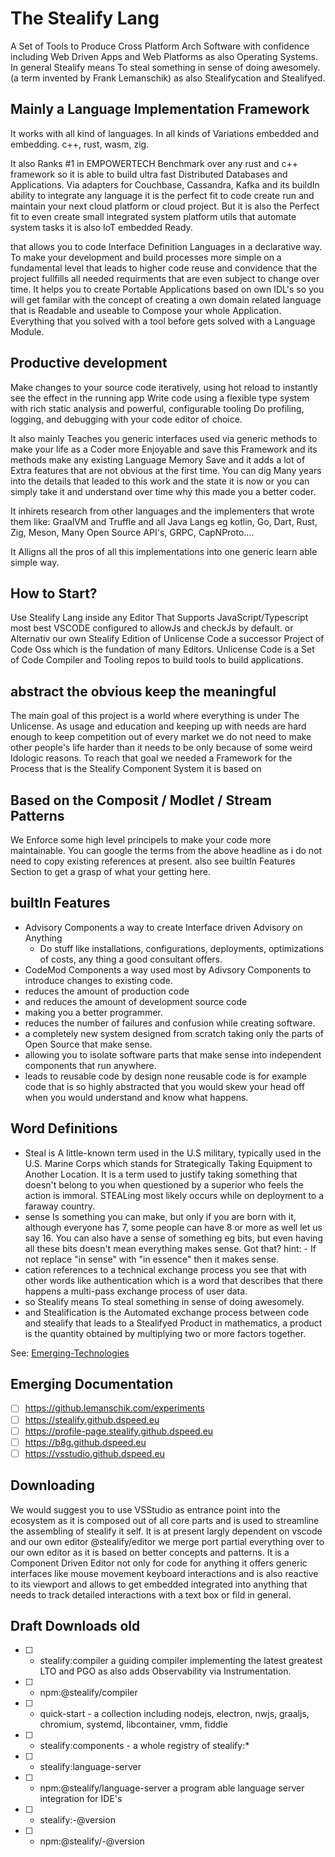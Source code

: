 # The Stealify Lang
A Set of Tools to Produce Cross Platform Arch Software with confidence including Web Driven Apps and Web Platforms as also Operating Systems. In general Stealify means To steal something in sense of doing awesomely. (a term invented by Frank Lemanschik) as also Stealifycation and Stealifyed.

## Mainly a Language Implementation Framework
It works with all kind of languages. In all kinds of Variations embedded and embedding. c++, rust, wasm, zig.

It also Ranks #1 in EMPOWERTECH Benchmark over any rust and c++ framework so it is able to build ultra fast Distributed Databases and Applications.
Via adapters for Couchbase, Cassandra, Kafka and its buildIn ability to integrate any language it is the perfect fit to code create run and maintain your next cloud platform or cloud project. But it is also the Perfect fit to even create small integrated system platform utils that automate system tasks it is also IoT embedded Ready.

that allows you to code Interface Definition Languages in a declarative way. To make your development and build processes more simple on a fundamental level that leads to higher code reuse and convidence that the project fullfills all needed requirments that are even subject to change over time. It helps you to create Portable Applications based on own IDL's so you will get familar with the concept of creating a own domain related language that is Readable and useable to Compose your whole Application. Everything that you solved with a tool before
gets solved with a Language Module. 

## Productive development
Make changes to your source code iteratively, using hot reload to instantly see the effect in the running app
Write code using a flexible type system with rich static analysis and powerful, configurable tooling
Do profiling, logging, and debugging with your code editor of choice.

It also mainly Teaches you generic interfaces used via generic methods to make your life as a Coder more Enjoyable and save this Framework and its methods make any existing Language Memory Save and it adds a lot of Extra features that are not obvious at the first time. You can dig Many years into the details that leaded to this work and the state it is now or you can simply take it and understand over time why this made you a better coder.

It inhirets research from other languages and the implementers that wrote them like: GraalVM and Truffle and all Java Langs eg kotlin, Go, Dart, Rust, Zig, Meson, Many Open Source API's, GRPC, CapNProto....

It Alligns all the pros of all this implementations into one generic learn able simple way.

## How to Start?
Use Stealify Lang inside any Editor That Supports JavaScript/Typescript most best VSCODE configured to allowJs and checkJs by default. or Alternativ our own Stealify Edition of Unlicense Code a successor Project of Code Oss which is the fundation of many Editors. Unlicense Code is a Set of Code Compiler and Tooling repos to build tools to build applications. 

## abstract the obvious keep the meaningful
The main goal of this project is a world where everything is under The Unlicense. As usage and education and keeping up with needs are hard enough to keep competition out of every market we do not need to make other people's life harder than it needs to be only because of some weird Idologic reasons. To reach that goal we needed a Framework for the Process that is the Stealify Component System it is based on 

## Based on the Composit / Modlet / Stream Patterns
We Enforce some high level principels to make your code more maintainable. You can google the terms from the above headline as i do not need to copy existing references at present. also see builtIn Features Section to get a grasp of what your getting here.

## builtIn Features
- Advisory Components a way to create Interface driven Advisory on Anything
  - Do stuff like installations, configurations, deployments, optimizations of costs, any thing a good consultant offers.
- CodeMod Components a way used most by Adivsory Components to introduce changes to existing code.
- reduces the amount of production code
- and reduces the amount of development source code
- making you a better programmer.
- reduces the number of failures and confusion while creating software.
- a completely new system designed from scratch taking only the parts of Open Source that make sense.
- allowing you to isolate software parts that make sense into independent components that run anywhere.
- leads to reusable code by design none reusable code is for example code that is so highly abstracted that you would skew your head off when you would understand and know what happens.

## Word Definitions 
- Steal is A little-known term used in the U.S military, typically used in the U.S. Marine Corps which stands for Strategically Taking Equipment to Another Location. It is a term used to justify taking something that doesn't belong to you when questioned by a superior who feels the action is immoral. STEALing most likely occurs while on deployment to a faraway country.
- sense Is something you can make, but only if you are born with it, although everyone has 7, some people can have 8 or more as well let us say 16. You can also have a sense of something eg bits, but even having all these bits doesn't mean everything makes sense. Got that? hint: - If not replace "in sense" with "in essence" then it makes sense.
- cation references to a technical exchange process you see that with other words like authentication which is a word that describes that there happens a multi-pass exchange process of user data.
- so Stealify means To steal something in sense of doing awesomely.
- and Stealification is the Automated exchange process between code and stealify that leads to a Stealifyed Product in mathematics, a product is the quantity obtained by multiplying two or more factors together.

See: [Emerging-Technologies](https://stealify.github.io/Emerging-Technologies/)


## Emerging Documentation
- [ ] https://github.lemanschik.com/experiments
- [ ] https://stealify.github.dspeed.eu 
- [ ] https://profile-page.stealify.github.dspeed.eu
- [ ] https://b8g.github.dspeed.eu 
- [ ] https://vsstudio.github.dspeed.eu 

## Downloading
We would suggest you to use VSStudio as entrance point into the ecosystem as it is composed out of all core parts and is used to streamline the assembling of stealify it self. It is at present largly dependent on vscode and our own editor @stealify/editor we merge port partial everything over to our own editor as it is based on better concepts and patterns. It is a Component Driven Editor not only for code for anything it offers generic interfaces like mouse movement keyboard interactions and is also reactive to its viewport and allows to get embedded integrated into anything that needs to track detailed interactions with a text box or fild in general.

## Draft Downloads old
- [ ] - stealify:compiler a guiding compiler implementing the latest greatest LTO and PGO as also adds Observability via Instrumentation.
- [ ] - npm:@stealify/compiler
- [ ] - quick-start - a collection including nodejs, electron, nwjs, graaljs, chromium, systemd, libcontainer, vmm, fiddle
- [ ] - stealify:components - a whole registry of stealify:* 
- [ ] - stealify:language-server
- [ ] - npm:@stealify/language-server a program able language server integration for IDE's
- [ ] - stealify:<v8>-<arch>@version
- [ ] - npm:@stealify/<v8>-<arch>@version
